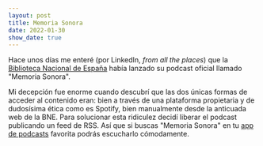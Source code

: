 ```yaml
---
layout: post
title: Memoria Sonora
date: 2022-01-30
show_date: true
---
```

Hace unos días me enteré (por LinkedIn, *from all the places*) que la [Biblioteca Nacional de España](http://www.bne.es/es/Inicio/index.html) había lanzado su podcast oficial llamado "Memoria Sonora". 

Mi decepción fue enorme cuando descubrí que las dos únicas formas de acceder al contenido eran: bien a través de una plataforma propietaria y de dudosísima ética como es Spotify, bien manualmente desde la anticuada web de la BNE. Para solucionar esta ridiculez decidí liberar el podcast publicando un feed de RSS. Así que si buscas "Memoria Sonora" en tu [app de podcasts](https://pca.st/y08qei5m) favorita podrás escucharlo cómodamente.

